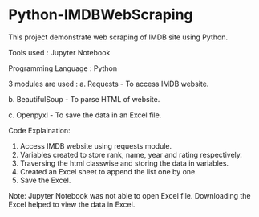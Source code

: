 # Python-IMDBWebScraping
This project demonstrate web scraping of IMDB site using Python.

Tools used : Jupyter Notebook

Programming Language : Python

3 modules are used : 
  a. Requests - To access IMDB website.
  
  b. BeautifulSoup - To parse HTML of website.
  
  c. Openpyxl - To save the data in an Excel file.
  
 Code Explaination:
 1. Access IMDB website using requests module.
 2. Variables created to store rank, name, year and rating respectively.
 3. Traversing the html classwise and storing the data in variables.
 4. Created an Excel sheet to append the list one by one.
 5. Save the Excel.

Note: Jupyter Notebook was not able to open Excel file. Downloading the Excel helped to view the data in Excel.
  
  
